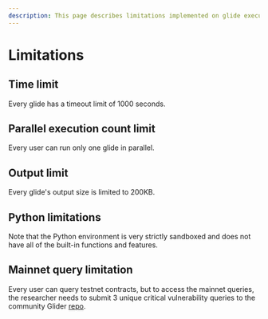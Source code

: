 ```yaml
---
description: This page describes limitations implemented on glide execution.
---
```


# Limitations

## Time limit

Every glide has a timeout limit of 1000 seconds.

## Parallel execution count limit

Every user can run only one glide in parallel.

## Output limit

Every glide's output size is limited to 200KB.

## Python limitations

Note that the Python environment is very strictly sandboxed and does not have all of the built-in functions and features.

## Mainnet query limitation

Every user can query testnet contracts, but to access the mainnet queries, the researcher needs to submit 3 unique critical vulnerability queries to the community Glider [repo](https://github.com/Hexens/glider-query-db).
